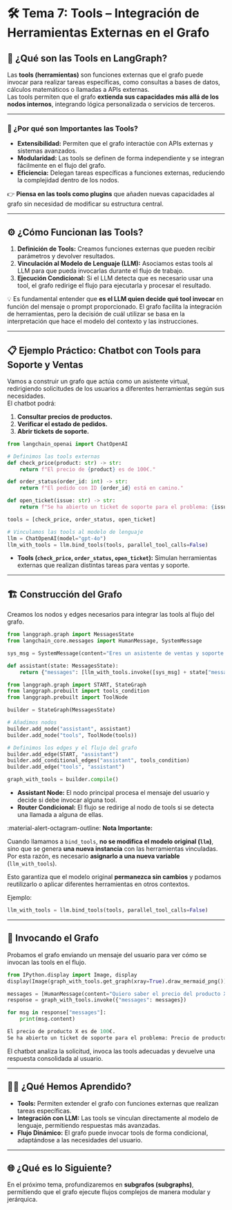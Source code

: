# 🛠️ Tema 7: Tools – Integración de Herramientas Externas en el Grafo  

## 🚀 ¿Qué son las Tools en LangGraph?  

Las **tools (herramientas)** son funciones externas que el grafo puede invocar para realizar tareas específicas, como consultas a bases de datos, cálculos matemáticos o llamadas a APIs externas.  
Las tools permiten que el grafo **extienda sus capacidades más allá de los nodos internos**, integrando lógica personalizada o servicios de terceros.  

---

### 🧠 ¿Por qué son Importantes las Tools?  

- **Extensibilidad:** Permiten que el grafo interactúe con APIs externas y sistemas avanzados.  
- **Modularidad:** Las tools se definen de forma independiente y se integran fácilmente en el flujo del grafo.  
- **Eficiencia:** Delegan tareas específicas a funciones externas, reduciendo la complejidad dentro de los nodos.  

👉 **Piensa en las tools como plugins** que añaden nuevas capacidades al grafo sin necesidad de modificar su estructura central.  

---

## ⚙️ ¿Cómo Funcionan las Tools?  

1. **Definición de Tools:** Creamos funciones externas que pueden recibir parámetros y devolver resultados.  
2. **Vinculación al Modelo de Lenguaje (LLM):** Asociamos estas tools al LLM para que pueda invocarlas durante el flujo de trabajo.  
3. **Ejecución Condicional:** Si el LLM detecta que es necesario usar una tool, el grafo redirige el flujo para ejecutarla y procesar el resultado.  

💡 Es fundamental entender que **es el LLM quien decide qué tool invocar** en función del mensaje o prompt proporcionado. El grafo facilita la integración de herramientas, pero la decisión de cuál utilizar se basa en la interpretación que hace el modelo del contexto y las instrucciones.  


---

## 📋 Ejemplo Práctico: Chatbot con Tools para Soporte y Ventas  

Vamos a construir un grafo que actúa como un asistente virtual, redirigiendo solicitudes de los usuarios a diferentes herramientas según sus necesidades.  
El chatbot podrá:  
1. **Consultar precios de productos.**  
2. **Verificar el estado de pedidos.**  
3. **Abrir tickets de soporte.**  

```python
from langchain_openai import ChatOpenAI

# Definimos las tools externas
def check_price(product: str) -> str:
    return f"El precio de {product} es de 100€."

def order_status(order_id: int) -> str:
    return f"El pedido con ID {order_id} está en camino."

def open_ticket(issue: str) -> str:
    return f"Se ha abierto un ticket de soporte para el problema: {issue}."

tools = [check_price, order_status, open_ticket]

# Vinculamos las tools al modelo de lenguaje
llm = ChatOpenAI(model="gpt-4o")
llm_with_tools = llm.bind_tools(tools, parallel_tool_calls=False)
```

- **Tools (`check_price`, `order_status`, `open_ticket`):** Simulan herramientas externas que realizan distintas tareas para ventas y soporte.  


---

## 🏗️ Construcción del Grafo  

Creamos los nodos y edges necesarios para integrar las tools al flujo del grafo.  
 
```python
from langgraph.graph import MessagesState
from langchain_core.messages import HumanMessage, SystemMessage

sys_msg = SystemMessage(content="Eres un asistente de ventas y soporte. Responde usando las herramientas disponibles.")

def assistant(state: MessagesState):
    return {"messages": [llm_with_tools.invoke([sys_msg] + state["messages"])]}

from langgraph.graph import START, StateGraph
from langgraph.prebuilt import tools_condition
from langgraph.prebuilt import ToolNode

builder = StateGraph(MessagesState)

# Añadimos nodos
builder.add_node("assistant", assistant)
builder.add_node("tools", ToolNode(tools))

# Definimos los edges y el flujo del grafo
builder.add_edge(START, "assistant")
builder.add_conditional_edges("assistant", tools_condition)
builder.add_edge("tools", "assistant")

graph_with_tools = builder.compile()
```

- **Assistant Node:** El nodo principal procesa el mensaje del usuario y decide si debe invocar alguna tool.  
- **Router Condicional:** El flujo se redirige al nodo de tools si se detecta una llamada a alguna de ellas.  

:material-alert-octagram-outline: **Nota Importante:**  

Cuando llamamos a `bind_tools`, **no se modifica el modelo original (`llm`)**, sino que se genera **una nueva instancia** con las herramientas vinculadas.  
Por esta razón, es necesario **asignarlo a una nueva variable** (`llm_with_tools`).  

Esto garantiza que el modelo original **permanezca sin cambios** y podamos reutilizarlo o aplicar diferentes herramientas en otros contextos.  

Ejemplo:  
```python
llm_with_tools = llm.bind_tools(tools, parallel_tool_calls=False)
````


---

## 🚀 Invocando el Grafo  

Probamos el grafo enviando un mensaje del usuario para ver cómo se invocan las tools en el flujo.  

```python
from IPython.display import Image, display
display(Image(graph_with_tools.get_graph(xray=True).draw_mermaid_png()))

messages = [HumanMessage(content="Quiero saber el precio del producto X y abrir un ticket de soporte.")]
response = graph_with_tools.invoke({"messages": messages})

for msg in response["messages"]:
    print(msg.content)
```

```python
El precio de producto X es de 100€.
Se ha abierto un ticket de soporte para el problema: Precio de producto X.
```

El chatbot analiza la solicitud, invoca las tools adecuadas y devuelve una respuesta consolidada al usuario.  

---

## 🧑‍🏫 ¿Qué Hemos Aprendido?  

- **Tools:** Permiten extender el grafo con funciones externas que realizan tareas específicas.  
- **Integración con LLM:** Las tools se vinculan directamente al modelo de lenguaje, permitiendo respuestas más avanzadas.  
- **Flujo Dinámico:** El grafo puede invocar tools de forma condicional, adaptándose a las necesidades del usuario.  

---

## 🌐 ¿Qué es lo Siguiente?  

En el próximo tema, profundizaremos en **subgrafos (subgraphs)**, permitiendo que el grafo ejecute flujos complejos de manera modular y jerárquica.  
